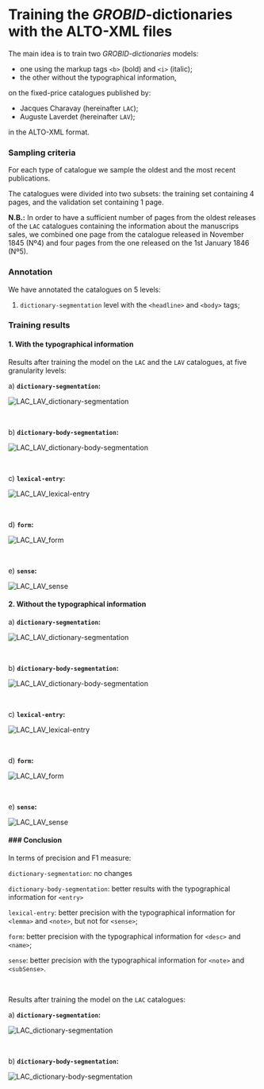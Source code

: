 # Training the *GROBID*-dictionaries with the ALTO-XML files

The main idea is to train two _GROBID-dictionaries_ models:

* one using the markup tags `<b>` (bold) and `<i>` (italic);
* the other without the typographical information,

on the fixed-price catalogues published by:

* Jacques Charavay (hereinafter `LAC`);
* Auguste Laverdet (hereinafter `LAV`);

in the ALTO-XML format.

### Sampling criteria

For each type of catalogue we sample the oldest and the most recent publications.

The catalogues were divided into two subsets: the training set containing 4 pages, and the validation set containing 1 page.

**N.B.:** In order to have a sufficient number of pages from the oldest releases of the `LAC` catalogues containing the information about the manuscrips sales, we combined one page from the catalogue released in November 1845 (Nº4) and four pages from the one released on the 1st January 1846 (Nº5).   

### Annotation 

We have annotated the catalogues on 5 levels:

1. `dictionary-segmentation` level with the `<headline>` and `<body>` tags;

### Training results

#### 1. With the typographical information

Results after training the model on the `LAC` and the `LAV` catalogues, at five granularity levels:

a) **`dictionary-segmentation`:**

 ![LAC_LAV_dictionary-segmentation](trainingData_LAC_typo/img/LAC_LAV_dictionary-segmentation.jpg)

<br/>

b) **`dictionary-body-segmentation`:**

![LAC_LAV_dictionary-body-segmentation](trainingData_LAC_typo/img/LAC_LAV_dictionary-body-segmentation.jpg)

<br/>

c) **`lexical-entry`:**

![LAC_LAV_lexical-entry](img/LAC_LAV_lexical-entry.jpg)



<br/>

d) **`form`:**

![LAC_LAV_form](img/LAC_LAV_form.jpg)

<br/>

e) **`sense`:**

![LAC_LAV_sense](img/LAC_LAV_sense.jpg)

#### 2. Without the typographical information

a) **`dictionary-segmentation`:**

![LAC_LAV_dictionary-segmentation](trainingData_LAC_sans_typo/img/LAC_LAV_dictionary-segmentation.jpg)



<br/>

b) **`dictionary-body-segmentation`:**

![LAC_LAV_dictionary-body-segmentation](trainingData_LAC_sans_typo/img/LAC_LAV_dictionary-body-segmentation.jpg)

<br/>

c) **`lexical-entry`:**

![LAC_LAV_lexical-entry](trainingData_LAC_sans_typo/img/LAC_LAV_lexical-entry.jpg)

<br/>

d)  **`form`:**

![LAC_LAV_form](trainingData_LAC_sans_typo/img/LAC_LAV_form.jpg)

<br/>

e)  **`sense`:**

![LAC_LAV_sense](trainingData_LAC_sans_typo/img/LAC_LAV_sense.jpg)

#### ### Conclusion

In terms of precision and F1 measure:

`dictionary-segmentation`: no changes

`dictionary-body-segmentation`: better results with the typographical information for `<entry>`

`lexical-entry`: better precision with the typographical information for `<lemma>` and `<note>`, but not for `<sense>`;

`form`: better precision with the typographical information for `<desc>` and `<name>`;

`sense`: better precision with the typographical information for `<note>` and `<subSense>`.

<br/>

Results after training the model on the `LAC` catalogues:

a) **`dictionary-segmentation`:**

![LAC_dictionary-segmentation](img/LAC_dictionary-segmentation.jpg)

<br/>

b) **`dictionary-body-segmentation`:**

![LAC_dictionary-body-segmentation](img/LAC_dictionary-body-segmentation.jpg)

<br/>